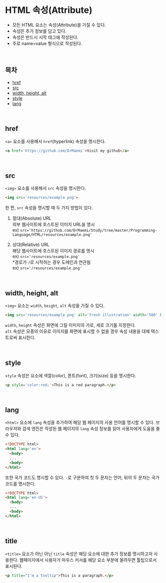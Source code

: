 # HTML 속성(Attribute)
- 모든 HTML 요소는 속성(Attribute)을 가질 수 있다.
- 속성은 추가 정보를 담고 있다.
- 속성은 반드시 시작 태그에 작성된다.
- 주로 name=value 형식으로 작성된다.

<br>

## 목차
- [href](#href)
- [src](#src)
- [width, height, alt](#width-height-alt)
- [style](#style)
- [lang](#lang)

<br>

## href
`<a>` 요소를 사용해서 `href`(hyperlink) 속성을 명시한다.
```html
<a href='https://github.com/DrMaemi'>Visit my github</a>
```

<br>

## src
`<img>` 요소를 사용해서 `src` 속성을 명시한다.
```html
<img src='resources/example.png'>
```
<p>

한 편, `src` 속성을 명시할 때 두 가지 방법이 있다.
<p>

1. 절대(Absolute) URL<br>
외부 웹사이트에 호스트된 이미지 URL을 명시
<br>ex) `src='https://github.com/DrMaemi/Study/tree/master/Programming-Language/HTML/resources/example.png'`
</p>

<p>

2. 상대(Relative) URL<br>
해당 웹사이트에 호스트된 이미지 경로를 명시<br>
ex) `src='resources/example.png'`<br>
*경로가 `/`로 시작하는 경우 도메인과 연관됨<br>
ex) `src='/resources/example.png'`
</p>

<br>

## width, height, alt
`<img>` 요소는 `width`, `height`, `alt` 속성을 가질 수 있다.
```html
<img src='resources/example.png' alt='fresh illustration' width='500' height='600'>
```
<p>

`width`, `height` 속성은 화면에 그릴 이미지의 가로, 세로 크기를 지정한다.<br>
`alt` 속성은 모종의 이유로 이미지를 화면에 표시할 수 없을 경우 속성 내용을 대체 텍스트로써 표시한다.
</p>

<br>

## style
`style` 속성은 요소에 색깔(color), 폰트(font), 크기(size) 등을 명시한다.
```html
<p style='color:red;'>This is a red paragraph.</p>
```

<br>

## lang
`<html>` 요소에 `lang` 속성을 추가하여 해당 웹 페이지의 사용 언어를 명시할 수 있다. 브라우저와 검색 엔진은 작성된 웹 페이지의 `lang` 속성 정보를 읽어 사용자에게 도움을 줄 수 있다.
```html
<!DOCTYPE html>
<html lang='en'>
  <body>
  ...
  <body>
</html>
```
<p>

또한 국가 코드도 명시할 수 있다. `-`로 구분하여 첫 두 문자는 언어, 뒤의 두 문자는 국가 코드를 명시한다.
```html
<!DOCTYPE html>
<html lang='en-US'>
  <body>
  ...
  <body>
</html>
```
</p>

<br>

## title
`<title>` 요소가 아닌 아닌 `title` 속성은 해당 요소에 대한 추가 정보를 명시하고자 사용한다. 웹페이지에서 사용자가 마우스 커서를 해당 요소 부분에 올려두면 툴팁으로서 표시된다.
```html
<p title="I'm a tooltip">This is a paragraph.</p>
```